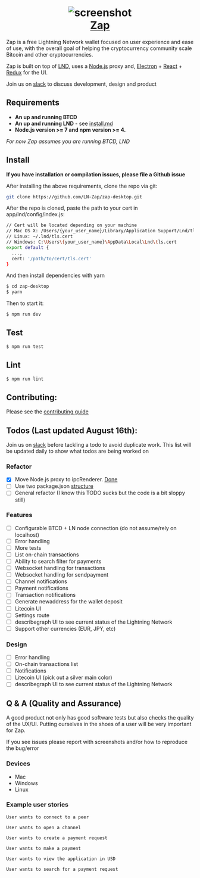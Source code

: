 <h1 align="center">
  <img src='http://zap.jackmallers.com/assets/desktop-f9a57ed49fc09119e2c9d3ba7337a5a7b42123b992b2eae14c356fc8a5ea25a3.png' alt="screenshot" />
  <br />
  <center>
    <a href='https://zap.jackmallers.com'>Zap</a>
  </center>
</h1>

Zap is a free Lightning Network wallet focused on user experience and ease of use, with the overall goal of helping the cryptocurrency community scale Bitcoin and other cryptocurrencies.

Zap is built on top of [LND](https://github.com/lightningnetwork/lnd),
uses a [Node.js](https://github.com/LN-Zap/zap-nodejs) proxy and,
[Electron](https://electron.atom.io/) + [React](https://facebook.github.io/react/) + [Redux](https://github.com/reactjs/redux/tree/master/docs) for the UI.

Join us on [slack](https://join.slack.com/t/zaphq/shared_invite/MjI2MTY4NTcwMDUyLTE1MDI2OTA0ODAtNTRjMTY4YTNjNA) to discuss development, design and product

## Requirements

* **An up and running BTCD**
* **An up and running LND** - see [install.md](https://github.com/lightningnetwork/lnd/blob/master/docs/INSTALL.md)
* **Node.js version >= 7 and npm version >= 4.**

*For now Zap assumes you are running BTCD, LND*

## Install

**If you have installation or compilation issues, please file a Github issue**

After installing the above requirements, clone the repo via git:
```bash
git clone https://github.com/LN-Zap/zap-desktop.git
```

After the repo is cloned, paste the path to your cert in app/lnd/config/index.js:
```bash
// Cert will be located depending on your machine
// Mac OS X: /Users/{your_user_name}/Library/Application Support/Lnd/tls.cert
// Linux: ~/.lnd/tls.cert
// Windows: C:\Users\{your_user_name}\AppData\Local\Lnd\tls.cert
export default {
  ...,
  cert: '/path/to/cert/tls.cert'
}
```

And then install dependencies with yarn

```bash
$ cd zap-desktop
$ yarn
```

Then to start it:
```bash
$ npm run dev
```

## Test
```bash
$ npm run test
```

## Lint
```bash
$ npm run lint
```

## Contributing:
Please see the [contributing guide](https://github.com/LN-Zap/zap-desktop/blob/master/CONTRIBUTING.md)

## Todos (Last updated August 16th):
Join us on [slack](https://join.slack.com/t/zaphq/shared_invite/MjI2MTY4NTcwMDUyLTE1MDI2OTA0ODAtNTRjMTY4YTNjNA) before tackling a todo to avoid duplicate work. This list will be updated daily to show what todos are being worked on

### Refactor
- [x] Move Node.js proxy to ipcRenderer. [Done](https://github.com/LN-Zap/zap-desktop/pull/4)
- [ ] Use two package.json [structure](https://github.com/electron-userland/electron-builder/wiki/Two-package.json-Structure) 
- [ ] General refactor (I know this TODO sucks but the code is a bit sloppy still)

### Features
- [ ] Configurable BTCD + LN node connection (do not assume/rely on localhost)
- [ ] Error handling
- [ ] More tests
- [ ] List on-chain transactions
- [ ] Ability to search filter for payments
- [ ] Websocket handling for transactions
- [ ] Websocket handling for sendpayment
- [ ] Channel notifications
- [ ] Payment notifications
- [ ] Transaction notifications
- [ ] Generate newaddress for the wallet deposit
- [ ] Litecoin UI
- [ ] Settings route
- [ ] describegraph UI to see current status of the Lightning Network
- [ ] Support other currencies (EUR, JPY, etc)

### Design
- [ ] Error handling
- [ ] On-chain transactions list
- [ ] Notifications
- [ ] Litecoin UI (pick out a silver main color)
- [ ] describegraph UI to see current status of the Lightning Network

## Q & A (Quality and Assurance)

A good product not only has good software tests but also checks the quality of the UX/UI. Putting ourselves in the shoes of a user will be very important for Zap.

If you see issues please report with screenshots and/or how to reproduce the bug/error

### Devices
- Mac
- Windows
- Linux

### Example user stories
`User wants to connect to a peer`

`User wants to open a channel`

`User wants to create a payment request`

`User wants to make a payment`

`User wants to view the application in USD`

`User wants to search for a payment request`
